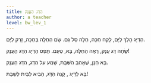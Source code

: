 ```yaml
---
title: הַדָּג הָעֲנָק
author: a teacher
level: bw_lev_1
---
```

הַדַּיָּג הָלַךְ לַיָּם, 
 לָקַח חַכָּה, חַלָּה 
 סַל גַּם. 
 שָׂם הַחַלָּה בַּחַכָּה, 
 זָרַק לַיָּם. 

 
 שָׂחָה דָּג עֲנָק, 
 רָאָה הַחַלָּה, 
 בָּא, טַעַם. 
 תָּפַס הַדַּיָּג 
 הַדָּג הָעֲנָק! 

 בָּא חָנָן, 
 שֶׁאָהַב הַשַּׁבָּת, 
 שָׁמַע עַל הַדָּג, 
 הַדָּג הָעֲנָק. 

 בָּא לַדַּיָּג , 
 קָנָה הַדָּג, 
 הֵבִיא לַבַּיִת לְשַׁבָּת!